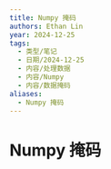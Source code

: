 ```yaml
---
title: Numpy 掩码
authors: Ethan Lin
year: 2024-12-25
tags:
  - 类型/笔记
  - 日期/2024-12-25
  - 内容/处理数据
  - 内容/Numpy
  - 内容/数据掩码
aliases:
  - Numpy 掩码
---
```

# Numpy 掩码


